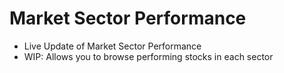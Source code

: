# Market Sector Performance

* Live Update of Market Sector Performance
* WIP: Allows you to browse performing stocks in each sector
